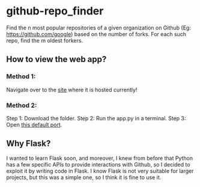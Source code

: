 # github-repo_finder

Find the n most popular repositories of a given organization on Github (Eg: https://github.com/google) based on the number of forks. For each such repo, find the m oldest forkers.

## How to view the web app?

### Method 1:
Navigate over to the [site](https://asterisk007.pythonanywhere.com/) where it is hosted currently!

### Method 2:
Step 1: Download the folder.
Step 2: Run the app.py in a terminal.
Step 3: Open [this default port](http://localhost:5000/).

## Why Flask?

I wanted to learn Flask soon, and moreover, I knew from before that Python has a few specific APIs to provide interactions with Github, so I decided to exploit it by writing code in Flask. I know Flask is not very suitable for larger projects, but this was a simple one, so I think it is fine to use it.
